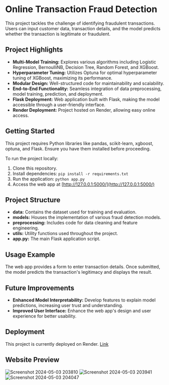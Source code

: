 # Online Transaction Fraud Detection

This project tackles the challenge of identifying fraudulent transactions. Users can input customer data, transaction details, and the model predicts whether the transaction is legitimate or fraudulent.

## Project Highlights

- **Multi-Model Training:** Explores various algorithms including Logistic Regression, BernoulliNB, Decision Tree, Random Forest, and XGBoost.
- **Hyperparameter Tuning:** Utilizes Optuna for optimal hyperparameter tuning of XGBoost, maximizing its performance.
- **Modular Design:** Well-structured code for maintainability and scalability.
- **End-to-End Functionality:** Seamless integration of data preprocessing, model training, prediction, and deployment.
- **Flask Deployment:** Web application built with Flask, making the model accessible through a user-friendly interface.
- **Render Deployment:** Project hosted on Render, allowing easy online access.

## Getting Started

This project requires Python libraries like pandas, scikit-learn, xgboost, optuna, and Flask. Ensure you have them installed before proceeding.

To run the project locally:

1. Clone this repository.
2. Install dependencies: `pip install -r requirements.txt`
4. Run the application: `python app.py`
5. Access the web app at [http://127.0.0.1:5000/](http://127.0.0.1:5000/)

## Project Structure
- **data:** Contains the dataset used for training and evaluation.
- **models:** Houses the implementation of various fraud detection models.
- **preprocessing:** Includes code for data cleaning and feature engineering.
- **utils:** Utility functions used throughout the project.
- **app.py:** The main Flask application script.

## Usage Example
The web app provides a form to enter transaction details. Once submitted, the model predicts the transaction's legitimacy and displays the result.

## Future Improvements
- **Enhanced Model Interpretability:** Develop features to explain model predictions, increasing user trust and understanding.
- **Improved User Interface:** Enhance the web app's design and user experience for better usability.

## Deployment
This project is currently deployed on Render. [Link](https://online-transaction-fraud-detection.onrender.com)

## Website Preview
![Screenshot 2024-05-03 203810](https://github.com/Veer6693/PowerBI-Dashboard/assets/102231617/97962f46-0205-4dca-86b0-727c1456564a)
![Screenshot 2024-05-03 203941](https://github.com/Veer6693/PowerBI-Dashboard/assets/102231617/0d389b48-9c01-43ae-9db3-f8ea5def2c16)
![Screenshot 2024-05-03 204047](https://github.com/Veer6693/PowerBI-Dashboard/assets/102231617/5da082f6-0496-478d-9962-be4e907ba031)

